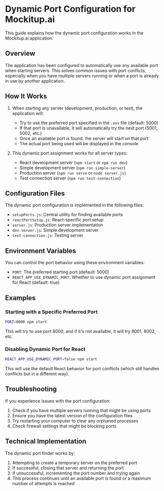 # Dynamic Port Configuration for Mockitup.ai

This guide explains how the dynamic port configuration works in the Mockitup.ai application.

## Overview

The application has been configured to automatically use any available port when starting servers. This solves common issues with port conflicts, especially when you have multiple servers running or when a port is already in use by another application.

## How It Works

1. When starting any server (development, production, or test), the application will:
   - Try to use the preferred port specified in the `.env` file (default: 5000)
   - If that port is unavailable, it will automatically try the next port (5001, 5002, etc.)
   - Once an available port is found, the server will start on that port
   - The actual port being used will be displayed in the console

2. This dynamic port assignment works for all server types:
   - React development server (`npm start` or `npm run dev`)
   - Simple development server (`npm run simple-server`)
   - Production server (`npm run serve` or `node server.js`)
   - Test connection server (`npm run test-connection`)

## Configuration Files

The dynamic port configuration is implemented in the following files:

- `setupPorts.js`: Central utility for finding available ports
- `reactPortSetup.js`: React-specific port setup
- `server.js`: Production server implementation
- `dev-server.js`: Simple development server
- `test-connection.js`: Testing server

## Environment Variables

You can control the port behavior using these environment variables:

- `PORT`: The preferred starting port (default: 5000)
- `REACT_APP_USE_DYNAMIC_PORT`: Whether to use dynamic port assignment for React (default: true)

## Examples

### Starting with a Specific Preferred Port

```bash
PORT=8000 npm start
```

This will try to use port 8000, and if it's not available, it will try 8001, 8002, etc.

### Disabling Dynamic Port for React

```bash
REACT_APP_USE_DYNAMIC_PORT=false npm start
```

This will use the default React behavior for port conflicts (which still handles conflicts but in a different way).

## Troubleshooting

If you experience issues with the port configuration:

1. Check if you have multiple servers running that might be using ports
2. Ensure you have the latest version of the configuration files
3. Try restarting your computer to clear any orphaned processes
4. Check firewall settings that might be blocking ports

## Technical Implementation

The dynamic port finder works by:
1. Attempting to create a temporary server on the preferred port
2. If successful, closing that server and returning the port
3. If unsuccessful, incrementing the port number and trying again
4. This process continues until an available port is found or a maximum number of attempts is reached
